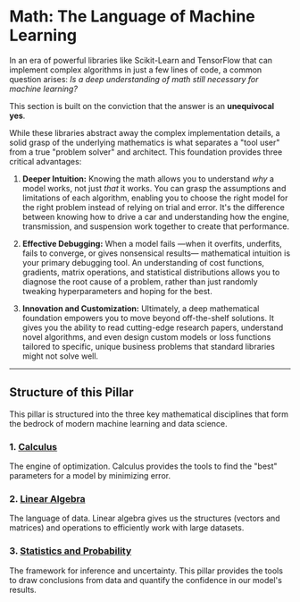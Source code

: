 # Math: The Language of Machine Learning

In an era of powerful libraries like Scikit-Learn and TensorFlow that can implement complex algorithms in just a few lines of code, a common question arises: *Is a deep understanding of math still necessary for machine learning?*

This section is built on the conviction that the answer is an **unequivocal yes**.

While these libraries abstract away the complex implementation details, a solid grasp of the underlying mathematics is what separates a "tool user" from a true "problem solver" and architect. This foundation provides three critical advantages:

1.  **Deeper Intuition:** Knowing the math allows you to understand *why* a model works, not just *that* it works. You can grasp the assumptions and limitations of each algorithm, enabling you to choose the right model for the right problem instead of relying on trial and error. It's the difference between knowing how to drive a car and understanding how the engine, transmission, and suspension work together to create that performance.

2.  **Effective Debugging:** When a model fails —when it overfits, underfits, fails to converge, or gives nonsensical results— mathematical intuition is your primary debugging tool. An understanding of cost functions, gradients, matrix operations, and statistical distributions allows you to diagnose the root cause of a problem, rather than just randomly tweaking hyperparameters and hoping for the best.

3.  **Innovation and Customization:** Ultimately, a deep mathematical foundation empowers you to move beyond off-the-shelf solutions. It gives you the ability to read cutting-edge research papers, understand novel algorithms, and even design custom models or loss functions tailored to specific, unique business problems that standard libraries might not solve well.

-----

## Structure of this Pillar

This pillar is structured into the three key mathematical disciplines that form the bedrock of modern machine learning and data science.

### 1. [Calculus](./01_calculus/)
The engine of optimization. Calculus provides the tools to find the "best" parameters for a model by minimizing error.

### 2. [Linear Algebra](./02_linear_algebra/)
The language of data. Linear algebra gives us the structures (vectors and matrices) and operations to efficiently work with large datasets.

### 3. [Statistics and Probability](./03_statistics_and_probability/)
The framework for inference and uncertainty. This pillar provides the tools to draw conclusions from data and quantify the confidence in our model's results.